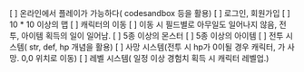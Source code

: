 [ ] 온라인에서 플레이가 가능하다( codesandbox 등을 활용)
[ ] 로그인, 회원가입
[ ] 10 * 10 이상의 맵
[ ] 캐릭터의 이동
[ ] 이동 시 필드별로 아무일도 일어나지 않음, 전투, 아이템 획득의 일이 일어남.
[ ] 5종 이상의 몬스터
[ ] 5종 이상의 아이템
[ ] 전투 시스템( str, def, hp 개념을 활용)
[ ] 사망 시스템(전투 시 hp가 0이될 경우 캐릭터, 가 사망. 0,0 위치로 이동)
[ ] 레벨 시스템( 일정 이상 경험치 획득 시 캐릭터 레벨업.)
